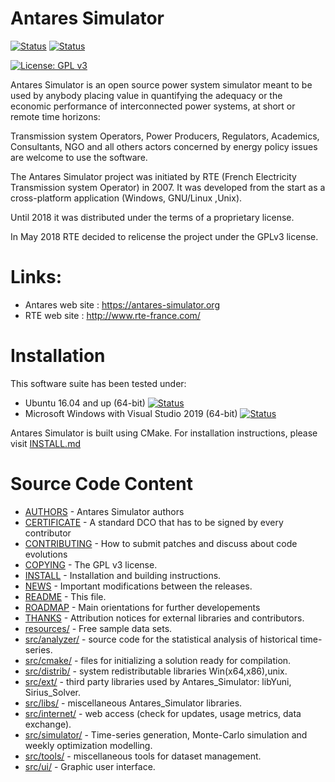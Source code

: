 # Antares Simulator
[![Status][linux_system_svg]][linux_system_link]  [![Status][windows_vcpkg_svg]][windows_vcpkg_link]

[![License: GPL v3](https://img.shields.io/badge/License-GPLv3-blue.svg)](https://www.gnu.org/licenses/gpl-3.0)



Antares Simulator is an open source power system simulator meant to be
used by anybody placing value in quantifying the adequacy or the 
economic performance of interconnected power systems, at short or 
remote time horizons: 

Transmission system Operators, Power Producers, Regulators, Academics,
Consultants, NGO and all others actors concerned by energy policy issues
are welcome to use the software.

The Antares Simulator project was initiated by RTE (French Electricity 
Transmission system Operator) in 2007. It was developed from the start
as a cross-platform application (Windows, GNU/Linux ,Unix). 

Until 2018 it was distributed under the terms of a proprietary license.

In May 2018 RTE decided to relicense the project under the GPLv3 license.

[linux_system_svg]: https://github.com/AntaresSimulatorTeam/Antares_Simulator/workflows/Linux%20CI%20(system%20libs)/badge.svg

[linux_system_link]: https://github.com/AntaresSimulatorTeam/Antares_Simulator/actions?query=workflow%3A"Linux%20CI%20(system%20libs)"

[windows_vcpkg_svg]: https://github.com/AntaresSimulatorTeam/Antares_Simulator/workflows/Windows%20CI%20(VCPKG)/badge.svg

[windows_vcpkg_link]: https://github.com/AntaresSimulatorTeam/Antares_Simulator/actions?query=workflow%3A"Windows%20CI%20(VCPKG)"


# Links:

- Antares web site :  https://antares-simulator.org
- RTE web site  : http://www.rte-france.com/


# Installation

This software suite has been tested under:

*   Ubuntu 16.04 and up (64-bit) [![Status][linux_system_svg]][linux_system_link] 
*   Microsoft Windows with Visual Studio 2019 (64-bit) [![Status][windows_vcpkg_svg]][windows_vcpkg_link]

Antares Simulator is built using CMake.
For installation instructions, please visit [INSTALL.md](INSTALL.md)

# Source Code Content

* [AUTHORS](AUTHORS.txt)           -    Antares Simulator authors
* [CERTIFICATE](CERTIFICATE.txt)	 - A standard DCO that has to be signed by every contributor 
* [CONTRIBUTING](CONTRIBUTING.txt)	     - How to submit patches and discuss about code evolutions
* [COPYING](COPYING.txt)            - The GPL v3 license.
* [INSTALL](INSTALL.md)           - Installation and building instructions.
* [NEWS](NEWS.txt)             - Important modifications between the releases.
* [README](README.md)             - This file.
* [ROADMAP](ROADMAP.txt)            - Main orientations for further developements 
* [THANKS](THANKS.txt)             - Attribution notices for external libraries and contributors.
* [resources/](resources)	 - Free sample data sets. 
* [src/analyzer/](src/analyzer)      - source code for the statistical analysis of historical time-series.
* [src/cmake/](src/cmake)        - files for initializing a solution ready for compilation. 
* [src/distrib/](src/distrib)       - system redistributable libraries  Win(x64,x86),unix. 
* [src/ext/](src/ext)     	 - third party libraries used by Antares_Simulator: libYuni, Sirius_Solver.
* [src/libs/](src/libs)		   - miscellaneous Antares_Simulator libraries.
* [src/internet/](src/internet)      - web access (check for updates, usage metrics, data exchange).
* [src/simulator/](src/simulator)     - Time-series generation, Monte-Carlo simulation and weekly optimization modelling.
* [src/tools/](src/tools)        - miscellaneous tools for dataset management. 
* [src/ui/](src/ui)           - Graphic user interface. 

